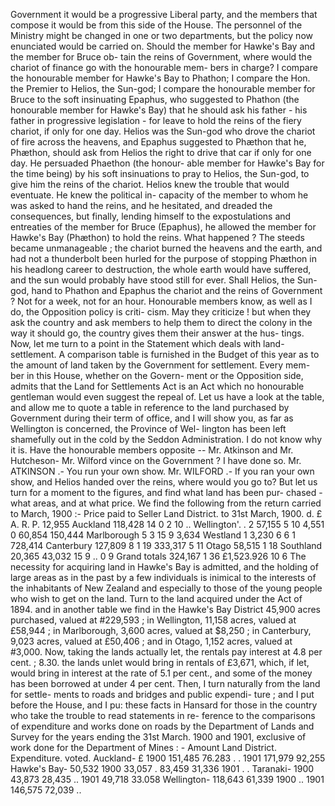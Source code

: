 Government it would be a progressive Liberal party, and the members that compose it would be from this side of the House. The personnel of the Ministry might be changed in one or two departments, but the policy now enunciated would be carried on. Should the member for Hawke's Bay and the member for Bruce ob- tain the reins of Government, where would the chariot of finance go with the honourable mem- bers in charge? I compare the honourable member for Hawke's Bay to Phathon; I compare the Hon. the Premier to Helios, the Sun-god; I compare the honourable member for Bruce to the soft insinuating Epaphus, who suggested to Phathon (the honourable member for Hawke's Bay) that he should ask his father - his father in progressive legislation - for leave to hold the reins of the fiery chariot, if only for one day. Helios was the Sun-god who drove the chariot of fire across the heavens, and Epaphus suggested to Phæthon that he, Phæthon, should ask from Helios the right to drive that car if only for one day. He persuaded Phaethon (the honour- able member for Hawke's Bay for the time being) by his soft insinuations to pray to Helios, the Sun-god, to give him the reins of the chariot. Helios knew the trouble that would eventuate. He knew the political in- capacity of the member to whom he was asked to hand the reins, and he hesitated, and dreaded the consequences, but finally, lending himself to the expostulations and entreaties of the member for Bruce (Epaphus), he allowed the member for Hawke's Bay (Phæthon) to hold the reins. What happened ? The steeds became unmanageable ; the chariot burned the heavens and the earth, and had not a thunderbolt been hurled for the purpose of stopping Phæthon in his headlong career to destruction, the whole earth would have suffered, and the sun would probably have stood still for ever. Shall Helios, the Sun-god, hand to Phathon and Epaphus the chariot and the reins of Government ? Not for a week, not for an hour. Honourable members know, as well as I do, the Opposition policy is criti- cism. May they criticize ! but when they ask the country and ask members to help them to direct the colony in the way it should go, the country gives them their answer at the hus- tings. Now, let me turn to a point in the Statement which deals with land-settlement. A comparison table is furnished in the Budget of this year as to the amount of land taken by the Government for settlement. Every mem- ber in this House, whether on the Govern- ment or the Opposition side, admits that the Land for Settlements Act is an Act which no honourable gentleman would even suggest the repeal of. Let us have a look at the table, and allow me to quote a table in reference to the land purchased by Government during their term of office, and I will show you, as far as Wellington is concerned, the Province of Wel- lington has been left shamefully out in the cold by the Seddon Administration. I do not know why it is. Have the honourable members opposite -- Mr. Atkinson and Mr. Hutcheson- Mr. Wilford vince on the Government ? I have done so. Mr. ATKINSON .- You run your own show. Mr. WILFORD .- If you ran your own show, and Helios handed over the reins, where would you go to? But let us turn for a moment to the figures, and find what land has been pur- chased -what areas, and at what price. We find the following from the return carried to March, 1900 :- Price paid to Seller Land District. to 31st March, 1900. d. £ A. R. P. 12,955 Auckland 118,428 14 0 2 10 .. Wellington'. . 2 57,155 5 10 4,551 0 60,854 150,444 Marlborough 5 3 15 9 3,634 Westland 1 3,230 6 6 1 728,414 Canterbury 127,809 8 1 19 333,317 5 11 Otago 58,515 1 18 Southland 20,365 43,032 15 9 .. 0 9 Grand totals 324,167 1 36 £1,523.926 10 6 The necessity for acquiring land in Hawke's Bay is admitted, and the holding of large areas as in the past by a few individuals is inimical to the interests of the inhabitants of New Zealand and especially to those of the young people who wish to get on the land. Turn to the land acquired under the Act of 1894. and in another table we find in the Hawke's Bay District 45,900 acres purchased, valued at #229,593 ; in Wellington, 11,158 acres, valued at £58,944 ; in Marlborough, 3,600 acres, valued at $8,250 ; in Canterbury, 9,023 acres, valued at £50,406 ; and in Otago, 1,152 acres, valued at #3,000. Now, taking the lands actually let, the rentals pay interest at 4.8 per cent. ; 8.30. the lands unlet would bring in rentals of £3,671, which, if let, would bring in interest at the rate of 5.1 per cent., and some of the money has been borrowed at under 4 per cent. Then, I turn naturally from the land for settle- ments to roads and bridges and public expendi- ture ; and I put before the House, and I pu: these facts in Hansard for those in the country who take the trouble to read statements in re- ference to the comparisons of expenditure and works done on roads by the Department of Lands and Survey for the years ending the 31st March. 1900 and 1901, exclusive of work done for the Department of Mines : - Amount Land District. Expenditure. voted. Auckland- £ 1900 151,485 76.283 . . 1901 171,979 92,255 Hawke's Bay- 50,532 1900 33,057 . 83,459 31,336 1901 . . Taranaki- 1900 43,873 28,435 .. 1901 49,718 33.058 Wellington- 118,643 61,339 1900 .. 1901 146,575 72,039 .. 
